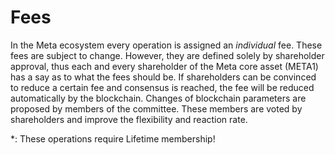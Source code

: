 # Fees

In the Meta ecosystem every operation is assigned an *individual* fee.
These fees are subject to change. However, they are defined solely by
shareholder approval, thus each and every shareholder of the Meta core
asset (META1) has a say as to what the fees should be. If shareholders can be
convinced to reduce a certain fee and consensus is reached, the fee will be
reduced automatically by the blockchain. Changes of blockchain parameters are
proposed by members of the committee. These members are voted by shareholders
and improve the flexibility and reaction rate.

\*: These operations require Lifetime membership!
